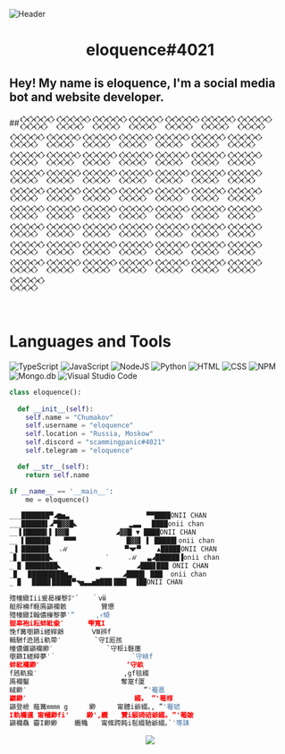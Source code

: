   ![Header](https://github.com/scammingpanic/scammingpanic/blob/main/assets/1.gif)

<h1 align="center">
  <b>eloquence#4021</b>
</h1>

## Hey! My name is eloquence, I'm a social media bot and website developer.

##𒐫𒐫𒐫𒐫𒐫𒐫𒐫𒐫𒐫𒐫𒐫𒐫𒐫𒐫𒐫𒐫𒐫𒐫𒐫𒐫𒐫𒐫𒐫𒐫𒐫𒐫𒐫𒐫𒐫𒐫𒐫𒐫𒐫𒐫𒐫𒐫𒐫𒐫𒐫𒐫𒐫𒐫𒐫𒐫𒐫𒐫𒐫𒐫𒐫𒐫𒐫𒐫𒐫𒐫𒐫𒐫𒐫𒐫𒐫𒐫𒐫𒐫𒐫𒐫

<br>

# Languages and Tools
![TypeScript](https://shields.io/badge/-TypeScript-090909?style=for-the-badge&logo=typescript)
![JavaScript](https://shields.io/badge/-JavaScript-090909?style=for-the-badge&logo=javascript)
![NodeJS](https://shields.io/badge/-Node.js-090909?style=for-the-badge&logo=node.js)
![Python](https://shields.io/badge/-Python-090909?style=for-the-badge&logo=python)
![HTML](https://shields.io/badge/-HTML-090909?style=for-the-badge&logo=html5)
![CSS](https://shields.io/badge/-CSS-090909?style=for-the-badge&logo=css3&logoColor=2966c2)
![NPM](https://shields.io/badge/-NPM-090909?style=for-the-badge&logo=NPM)
![Mongo.db](https://shields.io/badge/-Mongo.db-090909?style=for-the-badge&logo=mongodb)
![Visual Studio Code](https://shields.io/badge/-Visual_Studio_Code-090909?style=for-the-badge&logo=visual-studio-code&logoColor=32a0ff)

```python
class eloquence():
    
  def __init__(self):
    self.name = "Chumakov"
    self.username = "eloquence"
    self.location = "Russia, Moskow"
    self.discord = "scammingpanic#4021"
    self.telegram = "eloquence"

  def __str__(self):
    return self.name

if __name__ == '__main__':
    me = eloquence()
```

```python
___███████▀◢▆▅▃ 　　　   　　 　　　 ▀▀████ONII CHAN
___██████▌◢▀█▓▓█◣   　　　　　　▂▃▃　 ████onii chan
__▐▐█████▍▌▐▓▓▉　　　　　　　◢▓▓█ ▼ ████ONII CHAN
__ ▌██████▎　 ▀▀▀　　　　　　 　█▓▓▌ ▌ █████▌onii chan
_▐ ██████▊　 ℳ 　　　　　　　　▀◥◤▀    ▲████▉ONII CHAN
_▊ ███████◣ 　　　　　　  ′　　　ℳ　 ▃◢██████▐onii chan
_ ▉ ████████◣ 　　　　 ▃、　　　　　◢███▊███ ONII CHAN
_▉　 █████████▆▃　　　　　　　 ◢████▌ ███  onii chan
_ ▉　 ████▋████▉▀◥▅▃▃▅▇███▐██▋　▐██ONII CHAN
```

```python
殪幢緻Iii爰曷樔黎㌢´　　｀ⅷ
艇艀裲f睚鳫巓襴骸　　　　  贒憊
殪幢緻I翰儂樔黎夢'”　 　 ,ｨ傾
盥皋袍i耘蚌紕偸′　　　 雫寬I
悗f篝嚠篩i縒縡齢　　 　 Ⅷ辨f
輯駲f迯瓲i軌帶′　　　　　`守I厖孩
幢儂儼巓襴緲′　 　 　 　 　 `守枢i磬廛
嚠篩I縒縡夢'´　　　 　 　 　 　 　 `守峽f
蚌紕襴緲′　　　　　　　　　　　　　‘守畝
f瓲軌揄′　　　　　　　　　　　　　,gf毯綴
鳫襴鑿　　　　　　　　　　 　 　 奪寔f厦
絨緲′　　　　　　 　 　 　 　　　　 　 ”'罨悳
巓緲′　　　　　　 　 　 　 　 　 　 綴〟 ”'罨椁
巓登嶮 薤篝㎜㎜ g　 　 緲　 　 甯體i爺綴｡, ”'罨琥
I軌襴暹 甯幗緲fi'　　 緲',纜　　贒i綟碕碚爺綴｡ ”'罨皴
巓襴驫 霤I緲緲　　 纜穐　　甯絛跨飩i髢綴馳爺綴｡`'等誄
```

<div align="center">
  <a href="https://open.spotify.com/user/31hdishdd3dvlc3z7zfqkpahshra?si=2f8ece6f399b47e3">
    <img src="https://readme-spotify-tingz.vercel.app/api/now-playing">
  </a>
</div>
